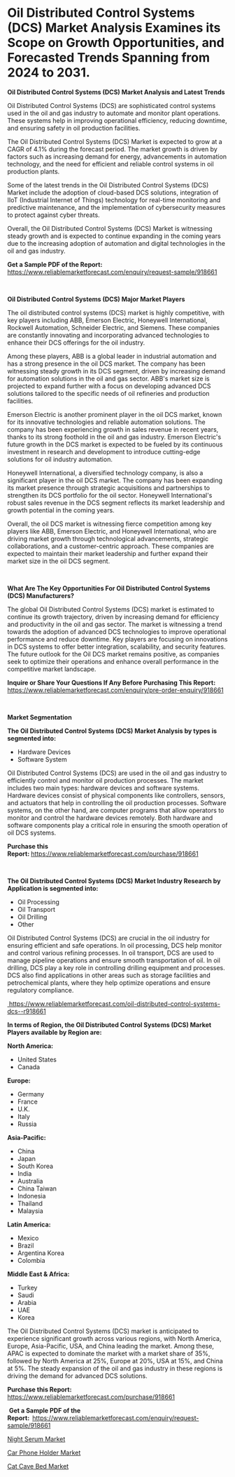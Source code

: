 <p><h1>Oil Distributed Control Systems (DCS) Market Analysis Examines its Scope on Growth Opportunities, and Forecasted Trends Spanning from 2024 to 2031.</h1></p><p><strong>Oil Distributed Control Systems (DCS) Market Analysis and Latest Trends</strong></p>
<p><p>Oil Distributed Control Systems (DCS) are sophisticated control systems used in the oil and gas industry to automate and monitor plant operations. These systems help in improving operational efficiency, reducing downtime, and ensuring safety in oil production facilities.</p><p>The Oil Distributed Control Systems (DCS) Market is expected to grow at a CAGR of 4.1% during the forecast period. The market growth is driven by factors such as increasing demand for energy, advancements in automation technology, and the need for efficient and reliable control systems in oil production plants.</p><p>Some of the latest trends in the Oil Distributed Control Systems (DCS) Market include the adoption of cloud-based DCS solutions, integration of IIoT (Industrial Internet of Things) technology for real-time monitoring and predictive maintenance, and the implementation of cybersecurity measures to protect against cyber threats.</p><p>Overall, the Oil Distributed Control Systems (DCS) Market is witnessing steady growth and is expected to continue expanding in the coming years due to the increasing adoption of automation and digital technologies in the oil and gas industry.</p></p>
<p><strong>Get a Sample PDF of the Report:&nbsp;</strong> <a href="https://www.reliablemarketforecast.com/enquiry/request-sample/918661">https://www.reliablemarketforecast.com/enquiry/request-sample/918661</a></p>
<p>&nbsp;</p>
<p><strong>Oil Distributed Control Systems (DCS) Major Market Players</strong></p>
<p><p>The oil distributed control systems (DCS) market is highly competitive, with key players including ABB, Emerson Electric, Honeywell International, Rockwell Automation, Schneider Electric, and Siemens. These companies are constantly innovating and incorporating advanced technologies to enhance their DCS offerings for the oil industry.</p><p>Among these players, ABB is a global leader in industrial automation and has a strong presence in the oil DCS market. The company has been witnessing steady growth in its DCS segment, driven by increasing demand for automation solutions in the oil and gas sector. ABB's market size is projected to expand further with a focus on developing advanced DCS solutions tailored to the specific needs of oil refineries and production facilities.</p><p>Emerson Electric is another prominent player in the oil DCS market, known for its innovative technologies and reliable automation solutions. The company has been experiencing growth in sales revenue in recent years, thanks to its strong foothold in the oil and gas industry. Emerson Electric's future growth in the DCS market is expected to be fueled by its continuous investment in research and development to introduce cutting-edge solutions for oil industry automation.</p><p>Honeywell International, a diversified technology company, is also a significant player in the oil DCS market. The company has been expanding its market presence through strategic acquisitions and partnerships to strengthen its DCS portfolio for the oil sector. Honeywell International's robust sales revenue in the DCS segment reflects its market leadership and growth potential in the coming years.</p><p>Overall, the oil DCS market is witnessing fierce competition among key players like ABB, Emerson Electric, and Honeywell International, who are driving market growth through technological advancements, strategic collaborations, and a customer-centric approach. These companies are expected to maintain their market leadership and further expand their market size in the oil DCS segment.</p></p>
<p>&nbsp;</p>
<p><strong>What Are The Key Opportunities For Oil Distributed Control Systems (DCS) Manufacturers?</strong></p>
<p><p>The global Oil Distributed Control Systems (DCS) market is estimated to continue its growth trajectory, driven by increasing demand for efficiency and productivity in the oil and gas sector. The market is witnessing a trend towards the adoption of advanced DCS technologies to improve operational performance and reduce downtime. Key players are focusing on innovations in DCS systems to offer better integration, scalability, and security features. The future outlook for the Oil DCS market remains positive, as companies seek to optimize their operations and enhance overall performance in the competitive market landscape.</p></p>
<p><strong>Inquire or Share Your Questions If Any Before Purchasing This Report:</strong> <a href="https://www.reliablemarketforecast.com/enquiry/pre-order-enquiry/918661">https://www.reliablemarketforecast.com/enquiry/pre-order-enquiry/918661</a></p>
<p>&nbsp;</p>
<p><strong>Market Segmentation</strong></p>
<p><strong>The Oil Distributed Control Systems (DCS) Market Analysis by types is segmented into:</strong></p>
<p><ul><li>Hardware Devices</li><li>Software System</li></ul></p>
<p><p>Oil Distributed Control Systems (DCS) are used in the oil and gas industry to efficiently control and monitor oil production processes. The market includes two main types: hardware devices and software systems. Hardware devices consist of physical components like controllers, sensors, and actuators that help in controlling the oil production processes. Software systems, on the other hand, are computer programs that allow operators to monitor and control the hardware devices remotely. Both hardware and software components play a critical role in ensuring the smooth operation of oil DCS systems.</p></p>
<p><strong>Purchase this Report:&nbsp;</strong><a href="https://www.reliablemarketforecast.com/purchase/918661">https://www.reliablemarketforecast.com/purchase/918661</a></p>
<p>&nbsp;</p>
<p><strong>The Oil Distributed Control Systems (DCS) Market Industry Research by Application is segmented into:</strong></p>
<p><ul><li>Oil Processing</li><li>Oil Transport</li><li>Oil Drilling</li><li>Other</li></ul></p>
<p><p>Oil Distributed Control Systems (DCS) are crucial in the oil industry for ensuring efficient and safe operations. In oil processing, DCS help monitor and control various refining processes. In oil transport, DCS are used to manage pipeline operations and ensure smooth transportation of oil. In oil drilling, DCS play a key role in controlling drilling equipment and processes. DCS also find applications in other areas such as storage facilities and petrochemical plants, where they help optimize operations and ensure regulatory compliance.</p></p>
<p><a href="https://www.reliablemarketforecast.com/oil-distributed-control-systems-dcs--r918661">&nbsp;https://www.reliablemarketforecast.com/oil-distributed-control-systems-dcs--r918661</a></p>
<p><strong>In terms of Region, the Oil Distributed Control Systems (DCS) Market Players available by Region are:</strong></p>
<p>
    <p> <strong> North America: </strong>
        <ul>
            <li>United States</li>
            <li>Canada</li>
        </ul>
        </p> 
    <p> <strong> Europe: </strong>
        <ul>
            <li>Germany</li>
            <li>France</li>
            <li>U.K.</li>
            <li>Italy</li>
            <li>Russia</li>
        </ul>
        </p> 
    <p> <strong> Asia-Pacific: </strong>
        <ul>
            <li>China</li>
            <li>Japan</li>
            <li>South Korea</li>
            <li>India</li>
            <li>Australia</li>
            <li>China Taiwan</li>
            <li>Indonesia</li>
            <li>Thailand</li>
            <li>Malaysia</li>
        </ul>
        </p> 
    <p> <strong> Latin America: </strong>
        <ul>
            <li>Mexico</li>
            <li>Brazil</li>
            <li>Argentina Korea</li>
            <li>Colombia</li>
        </ul>
        </p> 
    <p> <strong> Middle East & Africa: </strong>
        <ul>
            <li>Turkey</li>
            <li>Saudi</li>
            <li>Arabia</li>
            <li>UAE</li>
            <li>Korea</li>
        </ul>
    </p>
    </p>
<p><p>The Oil Distributed Control Systems (DCS) market is anticipated to experience significant growth across various regions, with North America, Europe, Asia-Pacific, USA, and China leading the market. Among these, APAC is expected to dominate the market with a market share of 35%, followed by North America at 25%, Europe at 20%, USA at 15%, and China at 5%. The steady expansion of the oil and gas industry in these regions is driving the demand for advanced DCS solutions.</p></p>
<p><strong>Purchase this Report: </strong><a href="https://www.reliablemarketforecast.com/purchase/918661">https://www.reliablemarketforecast.com/purchase/918661</a></p>
<p>&nbsp;<strong>Get a Sample PDF of the Report:&nbsp;&nbsp;</strong><a href="https://www.reliablemarketforecast.com/enquiry/request-sample/918661">https://www.reliablemarketforecast.com/enquiry/request-sample/918661</a></p>
<p><strong></strong></p>
<p><p><a href="https://medium.com/@amandaexton567/night-serum-market-outlook-and-forecast-from-2024-to-2031-fbd2f96305ca">Night Serum Market</a></p><p><a href="https://medium.com/@bradleyills65767/analyzing-car-phone-holder-market-dynamics-and-growth-drivers-and-forecasted-for-period-from-2024-b120d8d77192">Car Phone Holder Market</a></p><p><a href="https://medium.com/@diegomoen/navigating-the-global-cat-cave-bed-market-landscape-trends-forecasts-and-impact-analysis-2024-021c7af4932f">Cat Cave Bed Market</a></p></p>